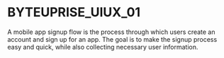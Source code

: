 # BYTEUPRISE_UIUX_01
A mobile app signup flow is the process through which users create an account and sign up for an app. The goal is to make the signup process easy and quick, while also collecting necessary user information.
